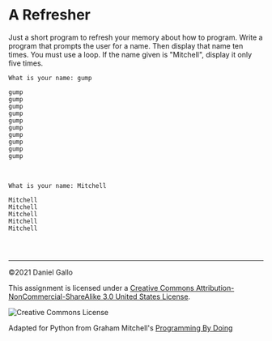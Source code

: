 # A Refresher


Just a short program to refresh your memory about how to program.
Write a program that prompts the user for a name. Then display that name
ten times. You must use a loop. If the name given is "Mitchell",
display it only five times.



```
What is your name: gump

gump
gump
gump
gump
gump
gump
gump
gump
gump
gump

```

 



```
What is your name: Mitchell

Mitchell
Mitchell
Mitchell
Mitchell
Mitchell

```


```



```



---


©2021 Daniel Gallo


This assignment is licensed under a
[Creative Commons Attribution-NonCommercial-ShareAlike 3.0 United States License](https://creativecommons.org/licenses/by-nc-sa/3.0/us/deed.en_US).  

![Creative Commons License](images/by-nc-sa.png)





Adapted for Python from Graham Mitchell's [Programming By Doing](https://programmingbydoing.com/)